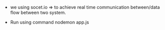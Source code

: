 - we using socet.io => to achieve real time communication between/data flow between two system.

- Run using command nodemon app.js
